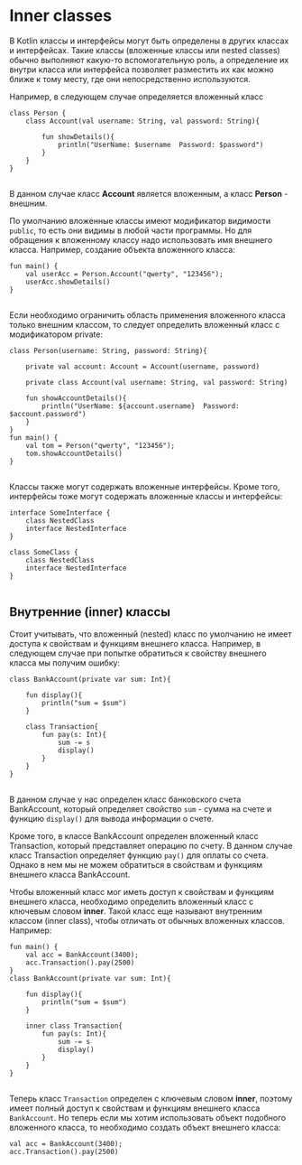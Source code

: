 # Inner classes

В Kotlin классы и интерфейсы могут быть определены в других классах и интерфейсах. Такие классы (вложенные классы или nested classes) обычно выполняют какую-то вспомогательную роль, а определение их внутри класса или интерфейса позволяет разместить их как можно ближе к тому месту, где они непосредственно используются.

Например, в следующем случае определяется вложенный класс

```
class Person {
    class Account(val username: String, val password: String){
 
        fun showDetails(){
            println("UserName: $username  Password: $password")
        }
    }
}
```

![](data:image/gif;base64,R0lGODlhAQABAPABAP///wAAACH5BAEKAAAALAAAAAABAAEAAAICRAEAOw==)![](data:image/gif;base64,R0lGODlhAQABAPABAP///wAAACH5BAEKAAAALAAAAAABAAEAAAICRAEAOw== "Click and drag to move")

В данном случае класс **Account** является вложенным, а класс **Person** - внешним.

По умолчанию вложенные классы имеют модификатор видимости `public`, то есть они видимы в любой части программы. Но для обращения к вложенному классу надо использовать имя внешнего класса. Например, создание объекта вложенного класса:

```
fun main() {
    val userAcc = Person.Account("qwerty", "123456");
    userAcc.showDetails()
}
```

![](data:image/gif;base64,R0lGODlhAQABAPABAP///wAAACH5BAEKAAAALAAAAAABAAEAAAICRAEAOw==)![](data:image/gif;base64,R0lGODlhAQABAPABAP///wAAACH5BAEKAAAALAAAAAABAAEAAAICRAEAOw== "Click and drag to move")

Если необходимо ограничить область применения вложенного класса только внешним классом, то следует определить вложенный класс с модификатором private:

```
class Person(username: String, password: String){
 
    private val account: Account = Account(username, password)
 
    private class Account(val username: String, val password: String)
 
    fun showAccountDetails(){
        println("UserName: ${account.username}  Password: $account.password")
    }
}
fun main() {
    val tom = Person("qwerty", "123456");
    tom.showAccountDetails()
}
```

![](data:image/gif;base64,R0lGODlhAQABAPABAP///wAAACH5BAEKAAAALAAAAAABAAEAAAICRAEAOw==)![](data:image/gif;base64,R0lGODlhAQABAPABAP///wAAACH5BAEKAAAALAAAAAABAAEAAAICRAEAOw== "Click and drag to move")

Классы также могут содержать вложенные интерфейсы. Кроме того, интерфейсы тоже могут содержать вложенные классы и интерфейсы:

```
interface SomeInterface {
    class NestedClass
    interface NestedInterface
}
 
class SomeClass {
    class NestedClass
    interface NestedInterface
}
```

![](data:image/gif;base64,R0lGODlhAQABAPABAP///wAAACH5BAEKAAAALAAAAAABAAEAAAICRAEAOw==)![](data:image/gif;base64,R0lGODlhAQABAPABAP///wAAACH5BAEKAAAALAAAAAABAAEAAAICRAEAOw== "Click and drag to move")

## Внутренние (inner) классы

Стоит учитывать, что вложенный (nested) класс по умолчанию не имеет доступа к свойствам и функциям внешнего класса. Например, в следующем случае при попытке обратиться к свойству внешнего класса мы получим ошибку:

```
class BankAccount(private var sum: Int){
   
    fun display(){
        println("sum = $sum")
    }
 
    class Transaction{
        fun pay(s: Int){
            sum -= s
            display()
        }
    }
}
```

![](data:image/gif;base64,R0lGODlhAQABAPABAP///wAAACH5BAEKAAAALAAAAAABAAEAAAICRAEAOw==)![](data:image/gif;base64,R0lGODlhAQABAPABAP///wAAACH5BAEKAAAALAAAAAABAAEAAAICRAEAOw== "Click and drag to move")

В данном случае у нас определен класс банковского счета BankAccount, который определяет свойство `sum` - сумма на счете и функцию `display()` для вывода информации о счете.

Кроме того, в классе BankAccount определен вложенный класс Transaction, который представляет операцию по счету. В данном случае класс Transaction определяет функцию `pay()` для оплаты со счета. Однако в нем мы не можем обратиться в свойствам и функциям внешнего класса BankAccount.

Чтобы вложенный класс мог иметь доступ к свойствам и функциям внешнего класса, необходимо определить вложенный класс с ключевым словом **inner**. Такой класс еще называют внутренним классом (inner class), чтобы отличать от обычных вложенных классов. Например:

```
fun main() {
    val acc = BankAccount(3400);
    acc.Transaction().pay(2500)
}
class BankAccount(private var sum: Int){
 
    fun display(){
        println("sum = $sum")
    }
 
    inner class Transaction{
        fun pay(s: Int){
            sum -= s
            display()
        }
    }
}
```

![](data:image/gif;base64,R0lGODlhAQABAPABAP///wAAACH5BAEKAAAALAAAAAABAAEAAAICRAEAOw==)![](data:image/gif;base64,R0lGODlhAQABAPABAP///wAAACH5BAEKAAAALAAAAAABAAEAAAICRAEAOw== "Click and drag to move")

Теперь класс `Transaction` определен с ключевым словом **inner**, поэтому имеет полный доступ к свойствам и функциям внешнего класса `BankAccount`. Но теперь если мы хотим использовать объект подобного вложенного класса, то необходимо создать объект внешнего класса:

```
val acc = BankAccount(3400);
acc.Transaction().pay(2500)
```

![](data:image/gif;base64,R0lGODlhAQABAPABAP///wAAACH5BAEKAAAALAAAAAABAAEAAAICRAEAOw==)![](data:image/gif;base64,R0lGODlhAQABAPABAP///wAAACH5BAEKAAAALAAAAAABAAEAAAICRAEAOw== "Click and drag to move")
